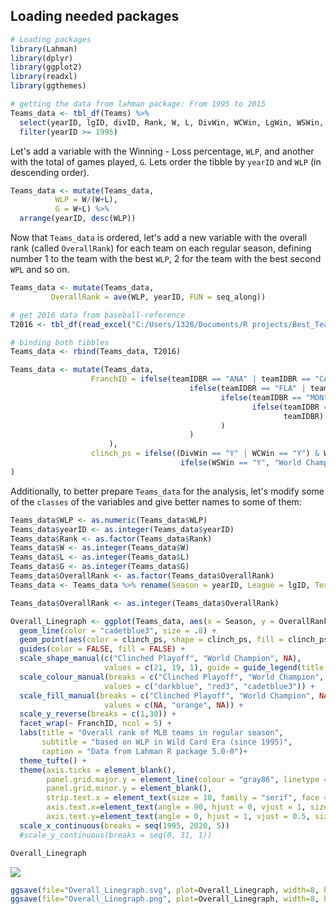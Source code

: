 Loading needed packages
-----------------------

``` r
# Loading packages
library(Lahman)
library(dplyr)
library(ggplot2)
library(readxl)
library(ggthemes)
```

``` r
# getting the data from lahman package: From 1995 to 2015
Teams_data <- tbl_df(Teams) %>%
  select(yearID, lgID, divID, Rank, W, L, DivWin, WCWin, LgWin, WSWin, name, teamIDBR) %>%
  filter(yearID >= 1995)
```

Let's add a variable with the Winning - Loss percentage, `WLP`, and another with the total of games played, `G`. Lets order the tibble by `yearID` and `WLP` (in descending order).

``` r
Teams_data <- mutate(Teams_data,
          WLP = W/(W+L),
          G = W+L) %>%
  arrange(yearID, desc(WLP))
```

Now that `Teams_data` is ordered, let's add a new variable with the overall rank (called `OverallRank`) for each team on each regular season, defining number 1 to the team with the best `WLP`, 2 for the team with the best second `WPL` and so on.

``` r
Teams_data <- mutate(Teams_data,
         OverallRank = ave(WLP, yearID, FUN = seq_along))

# get 2016 data from baseball-reference
T2016 <- tbl_df(read_excel("C:/Users/1328/Documents/R projects/Best_Team_Champ/data/T2016.xlsx"))

# binding both tibbles
Teams_data <- rbind(Teams_data, T2016)
```

``` r
Teams_data <- mutate(Teams_data,
                  FranchID = ifelse(teamIDBR == "ANA" | teamIDBR == "CAL" | teamIDBR == "LAA", "LAA",
                                        ifelse(teamIDBR == "FLA" | teamIDBR == "MIA", "MIA",
                                               ifelse(teamIDBR == "MON" | teamIDBR == "WAS" | teamIDBR == "WSN", "WSN",
                                                      ifelse(teamIDBR == "TBD" | teamIDBR == "TBR", "TBR",
                                                             teamIDBR)
                                               )
                                        )
                      ),
                  clinch_ps = ifelse((DivWin == "Y" | WCWin == "Y") & WSWin == "N", "Clinched Playoff",
                                      ifelse(WSWin == "Y", "World Champion", NA))
)
```

Additionally, to better prepare `Teams_data` for the analysis, let's modify some of the `classes` of the variables and give better names to some of them:

``` r
Teams_data$WLP <- as.numeric(Teams_data$WLP)
Teams_data$yearID <- as.integer(Teams_data$yearID)
Teams_data$Rank <- as.factor(Teams_data$Rank)
Teams_data$W <- as.integer(Teams_data$W)
Teams_data$L <- as.integer(Teams_data$L)
Teams_data$G <- as.integer(Teams_data$G)
Teams_data$OverallRank <- as.factor(Teams_data$OverallRank)
Teams_data <- Teams_data %>% rename(Season = yearID, League = lgID, Team = name)
```

``` r
Teams_data$OverallRank <- as.integer(Teams_data$OverallRank)

Overall_Linegraph <- ggplot(Teams_data, aes(x = Season, y = OverallRank)) +
  geom_line(color = "cadetblue3", size = .8) +
  geom_point(aes(color = clinch_ps, shape = clinch_ps, fill = clinch_ps)) +
  guides(color = FALSE, fill = FALSE) +
  scale_shape_manual(c("Clinched Playoff", "World Champion", NA),  
                     values = c(21, 19, 1), guide = guide_legend(title = "Postseason")) +
  scale_colour_manual(breaks = c("Clinched Playoff", "World Champion", NA),  
                     values = c("darkblue", "red3", "cadetblue3")) +
  scale_fill_manual(breaks = c("Clinched Playoff", "World Champion", NA),  
                     values = c(NA, "orange", NA)) +
  scale_y_reverse(breaks = c(1,30)) +
  facet_wrap(~ FranchID, ncol = 5) +
  labs(title = "Overall rank of MLB teams in regular season",
       subtitle = "based on WLP in Wild Card Era (since 1995)",
       caption = "Data from Lahman R package 5.0-0")+
  theme_tufte() +
  theme(axis.ticks = element_blank(),
        panel.grid.major.y = element_line(colour = "gray86", linetype = "dotted", size = 0.1),
        panel.grid.minor.y = element_blank(),
        strip.text.x = element_text(size = 10, family = "serif", face = "bold", colour = "black", angle = 0),
        axis.text.x=element_text(angle = 90, hjust = 0, vjust = 1, size = 7),
        axis.text.y=element_text(angle = 0, hjust = 1, vjust = 0.5, size = 6)) +
  scale_x_continuous(breaks = seq(1995, 2020, 5))
  #scale_y_continuous(breaks = seq(0, 31, 1))

Overall_Linegraph
```

![](https://darh78.github.io/2016-12-06-Overall-Rank-of-MLB-teams-in-regular-season/Overall_Linegraph.png)

``` r
ggsave(file="Overall_Linegraph.svg", plot=Overall_Linegraph, width=8, height=5)
ggsave(file="Overall_Linegraph.png", plot=Overall_Linegraph, width=8, height=5)
```

